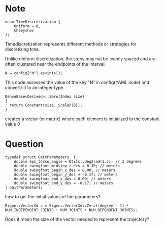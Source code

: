 # Note
```
enum TimeDiscretization {
    Uniform = 0, 
    Chebyshev
};
```
Timediscretization represents different methods or strategies for discretizing time. 

Unlike uniform discretization, the steps may not be evenly spaced and are often clustered near the endpoints of the interval.

```
N = config["N"].as<int>();
```
This code assesses the value of the key "N" in config(YAML node) and convertr it to an integer type.

```
DenseBase<Derived>::Zero(Index size)
{
  return Constant(size, Scalar(0));
}
```
creates a vector (or matrix) where each element is initialized to the constant value 0 

# Question
```
typedef struct GaitParameters_ {
    double eps_torso_angle = Utils::deg2rad(1.5); // 3 degrees
    double swingfoot_midstep_z_des = 0.10; // meters
    double swingfoot_begin_x_des = 0.00; // meters 
    double swingfoot_begin_y_des = -0.17; // meters
    double swingfoot_end_x_des = 0.00; // meters
    double swingfoot_end_y_des = -0.17; // meters
} GaitParameters;
```
how to get the initial values of the parameters?

```
Eigen::VectorXd z = Eigen::VectorXd::Zero((degree - 1) * NUM_INDEPENDENT_JOINTS + NUM_JOINTS + NUM_DEPENDENT_JOINTS);
```
Does it mean the size of the vector needed to represent the trajectory?
